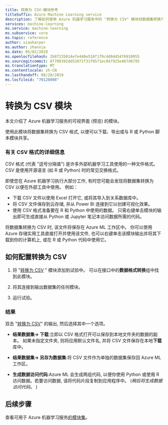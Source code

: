 ```yaml
---
title: 转换为 CSV:模块参考
titleSuffix: Azure Machine Learning service
description: 了解如何使用 Azure 机器学习服务中的 "转换为 CSV" 模块将数据集转换为 CSV 格式, 以便可以下载、导出或与 R 或 Python 脚本模块共享。
services: machine-learning
ms.service: machine-learning
ms.subservice: core
ms.topic: reference
author: xiaoharper
ms.author: zhanxia
ms.date: 05/02/2019
ms.openlocfilehash: 2b8f235014efe440e518f1f9c4d0d454f6918955
ms.sourcegitcommit: 07700392dd52071f31f0571ec847925e467d6795
ms.translationtype: MT
ms.contentlocale: zh-CN
ms.lasthandoff: 08/28/2019
ms.locfileid: "70128898"
---
```

# <a name="convert-to-csv-module"></a>转换为 CSV 模块

本文介绍了 Azure 机器学习服务的可视界面 (预览) 的模块。

使用此模块将数据集转换为 CSV 格式, 以便可以下载、导出或与 R 或 Python 脚本模块共享。

### <a name="more-about-the-csv-format"></a>有关 CSV 格式的详细信息 

CSV 格式 (代表 "逗号分隔值") 是许多外部机器学习工具使用的一种文件格式。 CSV 是使用开源语言 (如 R 或 Python) 时的常见交换格式。

即使您在 Azure 机器学习执行大部分工作, 有时您可能会发现将数据集转换为 CSV 以便在外部工具中使用。 例如：

+ 下载 CSV 文件以使用 Excel 打开它, 或将其导入到关系数据库中。  
+ 将 CSV 文件保存到云存储, 并从 Power BI 连接到它以创建可视化效果。  
+ 使用 CSV 格式准备要在 R 和 Python 中使用的数据。 只需右键单击模块的输出即可生成直接从 Python 或 Jupyter 笔记本访问数据所需的代码。 

将数据集转换为 CSV 时, 该文件将保存在 Azure ML 工作区中。 你可以使用 Azure 存储实用工具直接打开并使用该文件, 也可以右键单击该模块输出并将其下载到你的计算机上, 或在 R 或 Python 代码中使用它。  

## <a name="how-to-configure-convert-to-csv"></a>如何配置转换为 CSV

1.  将 "[转换为 CSV](./convert-to-csv.md) " 模块添加到试验中。 可以在接口中的**数据格式转换**组中找到此模块。 

2. 将其连接到输出数据集的任何模块。   
  
3.  运行试验。

### <a name="results"></a>结果
  

双击 "[转换为 CSV](./convert-to-csv.md)" 的输出, 然后选择其中一个选项。  

 + **结果数据集-> 下载**:立即以 CSV 格式打开可以保存到本地文件夹的数据的副本。 如果未指定文件夹, 则将应用默认文件名, 并将 CSV 文件保存在本地**下载**库中。


 + **结果数据集-> 另存为数据集**:将 CSV 文件作为单独的数据集保存回 Azure ML 工作区。

 + **生成数据访问代码**:Azure ML 会生成两组代码, 以便你使用 Python 或使用 R 访问数据。若要访问数据, 请将代码片段复制到应用程序中。 (*稍后将生成数据访问代码。* )

## <a name="next-steps"></a>后续步骤

查看可用于 Azure 机器学习服务[的模块集](module-reference.md)。 